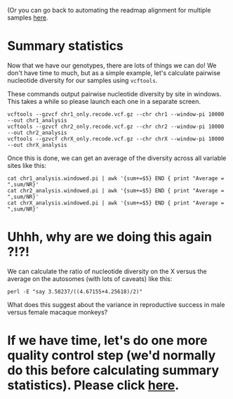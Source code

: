 (Or you can go back to automating the readmap alignment for multiple samples [here](https://github.com/evansbenj/BIO722.md/blob/main/6_genotyping.md).


# Summary statistics

Now that we have our genotypes, there are lots of things we can do!  We don't have time to much, but as a simple example, let's calculate pairwise nucleotide diversity for our samples using `vcftools`.

These commands output pairwise nucleotide diversity by site in windows.  This takes a while so please launch each one in a separate screen.
```
vcftools --gzvcf chr1_only.recode.vcf.gz --chr chr1 --window-pi 10000 --out chr1_analysis
vcftools --gzvcf chr2_only.recode.vcf.gz --chr chr2 --window-pi 10000 --out chr2_analysis
vcftools --gzvcf chrX_only.recode.vcf.gz --chr chrX --window-pi 10000 --out chrX_analysis
```

Once this is done, we can get an average of the diversity across all variable sites like this:
```
cat chr1_analysis.windowed.pi | awk '{sum+=$5} END { print "Average = ",sum/NR}'
cat chr2_analysis.windowed.pi | awk '{sum+=$5} END { print "Average = ",sum/NR}'
cat chrX_analysis.windowed.pi | awk '{sum+=$5} END { print "Average = ",sum/NR}'
```

# Uhhh, why are we doing this again ?!?!

We can calculate the ratio of nucleotide diversity on the X versus the average on the autosomes (with lots of caveats) like this:
```
perl -E "say 3.58237/((4.67155+4.25618)/2)"
```

What does this suggest about the variance in reproductive success in male versus female macaque monkeys?

# If we have time, let's do one more quality control step (we'd normally do this before calculating summary statistics). Please click [here](https://github.com/evansbenj/BIO722.md/blob/main/8_genotype_filtering.md).

